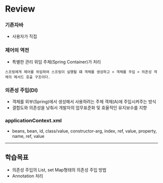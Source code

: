 # Review

### 기존자바
- 사용자가 직접

### 제어의 역전
- 특별한 관리 위임 주체(Spring Container)가 처리

```
스프링에게 제어를 위임하여 스프링이 실행될 떄 객체를 생성하고 > 객체를 주입 > 의존성 객체의 메서드 호출 구조이다.
```

### 의존성 주입(DI)
- 객체를 외부(Spring)에서 생성해서 사용하려는 주체 객체(A)에 주입시켜주는 방식
- 결합도와 의존성을 낮춰서 개발자의 업무표준화 및 효율적인 유지보수를 지향

### applicationContext.xml
- beans, bean, id, class/value, constructor-arg, index, ref, value, property, name, ref, value


-----------------------------------------------------

## 학습목표
- 의존성 주입의 List, set Map형태의 의존성 주입 방법
- Annotation 처리
